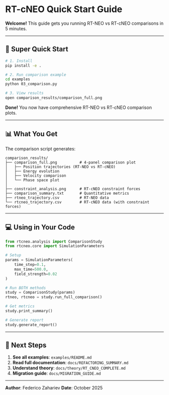 # RT-cNEO Quick Start Guide

**Welcome!** This guide gets you running RT-NEO vs RT-cNEO comparisons in 5 minutes.

---

## 🚀 Super Quick Start

```bash
# 1. Install
pip install -e .

# 2. Run comparison example
cd examples
python 03_comparison.py

# 3. View results
open comparison_results/comparison_full.png
```

**Done!** You now have comprehensive RT-NEO vs RT-cNEO comparison plots.

---

## 📊 What You Get

The comparison script generates:

```
comparison_results/
├── comparison_full.png          # 4-panel comparison plot
│   ├── Position trajectories (RT-NEO vs RT-cNEO)
│   ├── Energy evolution
│   ├── Velocity comparison
│   └── Phase space plot
│
├── constraint_analysis.png      # RT-cNEO constraint forces
├── comparison_summary.txt       # Quantitative metrics
├── rtneo_trajectory.csv         # RT-NEO data
└── rtcneo_trajectory.csv        # RT-cNEO data (with constraint forces)
```

---

## 💻 Using in Your Code

```python
from rtcneo.analysis import ComparisonStudy
from rtcneo.core import SimulationParameters

# Setup
params = SimulationParameters(
    time_step=0.1,
    max_time=500.0,
    field_strength=0.02
)

# Run BOTH methods
study = ComparisonStudy(params)
rtneo, rtcneo = study.run_full_comparison()

# Get metrics
study.print_summary()

# Generate report
study.generate_report()
```

---

## 📖 Next Steps

1. **See all examples**: `examples/README.md`
2. **Read full documentation**: `docs/REFACTORING_SUMMARY.md`
3. **Understand theory**: `docs/theory/RT_CNEO_COMPLETE.md`
4. **Migration guide**: `docs/MIGRATION_GUIDE.md`

---

**Author**: Federico Zahariev
**Date**: October 2025
